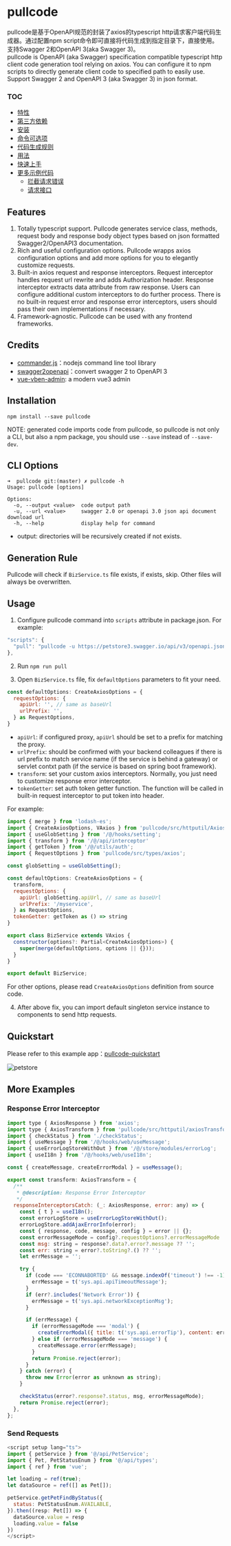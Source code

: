 # pullcode

pullcode是基于OpenAPI规范的封装了axios的typescript http请求客户端代码生成器。通过配置npm script命令即可直接将代码生成到指定目录下，直接使用。支持Swagger 2和OpenAPI 3(aka Swagger 3)。  
pullcode is OpenAPI (aka Swagger) specification compatible typescript http client code generation tool relying on axios. You can configure it to npm scripts to directly generate client code to specified path to easily use. Support Swagger 2 and OpenAPI 3 (aka Swagger 3) in json format.

<!-- START doctoc generated TOC please keep comment here to allow auto update -->
<!-- DON'T EDIT THIS SECTION, INSTEAD RE-RUN doctoc TO UPDATE -->
### TOC

- [特性](#%E7%89%B9%E6%80%A7)
- [第三方依赖](#%E7%AC%AC%E4%B8%89%E6%96%B9%E4%BE%9D%E8%B5%96)
- [安装](#%E5%AE%89%E8%A3%85)
- [命令可选项](#%E5%91%BD%E4%BB%A4%E5%8F%AF%E9%80%89%E9%A1%B9)
- [代码生成规则](#%E4%BB%A3%E7%A0%81%E7%94%9F%E6%88%90%E8%A7%84%E5%88%99)
- [用法](#%E7%94%A8%E6%B3%95)
- [快速上手](#%E5%BF%AB%E9%80%9F%E4%B8%8A%E6%89%8B)
- [更多示例代码](#%E6%9B%B4%E5%A4%9A%E7%A4%BA%E4%BE%8B%E4%BB%A3%E7%A0%81)
  - [拦截请求错误](#%E6%8B%A6%E6%88%AA%E8%AF%B7%E6%B1%82%E9%94%99%E8%AF%AF)
  - [请求接口](#%E8%AF%B7%E6%B1%82%E6%8E%A5%E5%8F%A3)

<!-- END doctoc generated TOC please keep comment here to allow auto update -->

## Features

1. Totally typescript support. Pullcode generates service class, methods, request body and response body object types based on json formatted Swagger2/OpenAPI3 documentation.
2. Rich and useful configuration options. Pullcode wrapps axios configuration options and add more options for you to elegantly customize requests.
3. Built-in axios request and response interceptors. Request interceptor handles request url rewrite and adds Authorization header. Response interceptor extracts data attribute from raw response. Users can configure additional custom interceptors to do further process. There is no built-in request error and response error interceptors, users should pass their own implementations if necessary.
4. Framework-agnostic. Pullcode can be used with any frontend frameworks.

## Credits

* [commander.js](https://github.com/tj/commander.js)：nodejs command line tool library
* [swagger2openapi](https://github.com/Mermade/oas-kit/blob/main/packages/swagger2openapi/README.md)：convert swagger 2 to OpenAPI 3
* [vue-vben-admin](https://github.com/vbenjs/vue-vben-admin): a modern vue3 admin

## Installation

```shell
npm install --save pullcode
```

NOTE: generated code imports code from pullcode, so pullcode is not only a CLI, but also a npm package, you should use `--save` instead of `--save-dev`.

## CLI Options

```shell
➜  pullcode git:(master) ✗ pullcode -h                                           
Usage: pullcode [options]

Options:
  -o, --output <value>  code output path
  -u, --url <value>     swagger 2.0 or openapi 3.0 json api document download url
  -h, --help            display help for command
```

* output: directories will be recursively created if not exists.

## Generation Rule

Pullcode will check if `BizService.ts` file exists, if exists, skip. Other files will always be overwritten.

## Usage

1. Configure pullcode command into `scripts` attribute in package.json. For example:

```javascript
"scripts": {
  "pull": "pullcode -u https://petstore3.swagger.io/api/v3/openapi.json -o src/api"
},
```

2. Run `npm run pull`

3. Open `BizService.ts` file, fix `defaultOptions` parameters to fit your need.  

```javascript
const defaultOptions: CreateAxiosOptions = {
  requestOptions: {
    apiUrl: '', // same as baseUrl
    urlPrefix: '',
  } as RequestOptions,
}
```

- `apiUrl`: if configured proxy, `apiUrl` should be set to a prefix for matching the proxy.
- `urlPrefix`: should be confirmed with your backend colleagues if there is url prefix to match service name (if the service is behind a gateway) or servlet contxt path (if the service is based on spring boot framework).
- `transform`: set your custom axios interceptors. Normally, you just need to customize response error interceptor.
- `tokenGetter`: set auth token getter function. The function will be called in built-in request interceptor to put token into header.

For example: 

```javascript
import { merge } from 'lodash-es';
import { CreateAxiosOptions, VAxios } from 'pullcode/src/httputil/Axios';
import { useGlobSetting } from '/@/hooks/setting';
import { transform } from '/@/api/interceptor'
import { getToken } from '/@/utils/auth';
import { RequestOptions } from 'pullcode/src/types/axios';

const globSetting = useGlobSetting();

const defaultOptions: CreateAxiosOptions = {
  transform,
  requestOptions: {
    apiUrl: globSetting.apiUrl, // same as baseUrl
    urlPrefix: '/myservice',
  } as RequestOptions,
  tokenGetter: getToken as () => string
}

export class BizService extends VAxios {
  constructor(options?: Partial<CreateAxiosOptions>) {
    super(merge(defaultOptions, options || {}));
  }
}

export default BizService;
```

For other options, please read `CreateAxiosOptions` definition from source code.

4. After above fix, you can import default singleton service instance to components to send http requests.

## Quickstart

Please refer to this example app：[pullcode-quickstart](https://github.com/wubin1989/pullcode/tree/master/examples/pullcode-quickstart)

![petstore](./petstore.png)

## More Examples
### Response Error Interceptor

```javascript
import type { AxiosResponse } from 'axios';
import type { AxiosTransform } from 'pullcode/src/httputil/axiosTransform';
import { checkStatus } from './checkStatus';
import { useMessage } from '/@/hooks/web/useMessage';
import { useErrorLogStoreWithOut } from '/@/store/modules/errorLog';
import { useI18n } from '/@/hooks/web/useI18n';

const { createMessage, createErrorModal } = useMessage();

export const transform: AxiosTransform = {
  /**
   * @description: Response Error Interceptor
   */
  responseInterceptorsCatch: (_: AxiosResponse, error: any) => {
    const { t } = useI18n();
    const errorLogStore = useErrorLogStoreWithOut();
    errorLogStore.addAjaxErrorInfo(error);
    const { response, code, message, config } = error || {};
    const errorMessageMode = config?.requestOptions?.errorMessageMode || 'none';
    const msg: string = response?.data?.error?.message ?? '';
    const err: string = error?.toString?.() ?? '';
    let errMessage = '';

    try {
      if (code === 'ECONNABORTED' && message.indexOf('timeout') !== -1) {
        errMessage = t('sys.api.apiTimeoutMessage');
      }
      if (err?.includes('Network Error')) {
        errMessage = t('sys.api.networkExceptionMsg');
      }

      if (errMessage) {
        if (errorMessageMode === 'modal') {
          createErrorModal({ title: t('sys.api.errorTip'), content: errMessage });
        } else if (errorMessageMode === 'message') {
          createMessage.error(errMessage);
        }
        return Promise.reject(error);
      }
    } catch (error) {
      throw new Error(error as unknown as string);
    }

    checkStatus(error?.response?.status, msg, errorMessageMode);
    return Promise.reject(error);
  },
};
```

### Send Requests

```javascript
<script setup lang="ts">
import { petService } from '@/api/PetService';
import { Pet, PetStatusEnum } from '@/api/types';
import { ref } from 'vue';

let loading = ref(true);
let dataSource = ref([] as Pet[]);

petService.getPetFindByStatus({
  status: PetStatusEnum.AVAILABLE,
}).then((resp: Pet[]) => {
  dataSource.value = resp
  loading.value = false
})
</script>
```
